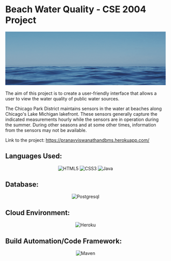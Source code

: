 # Beach Water Quality - CSE 2004 Project

![Copy of Pranav Viswanathan's Banner](https://github.com/PranavViswanathan/BeachWaterQuality-CSE2004Project/blob/main/BE.gif)

The aim of this project is to create a user-friendly interface that allows a user to view the water quality of public water sources.

The Chicago Park District maintains sensors in the water at beaches along Chicago's Lake Michigan lakefront. These sensors generally capture the indicated measurements hourly while the sensors are in operation during the summer. During other seasons and at some other times, information from the sensors may not be available.

Link to the project: https://pranavviswanathandbms.herokuapp.com/

## Languages Used: 
<p align="center">
<img alt="HTML5" src="https://img.shields.io/badge/HTML5-E34F26?style=for-the-badge&logo=html5&logoColor=white">
  <img alt="CSS3" src="https://img.shields.io/badge/CSS3-1572B6?style=for-the-badge&logo=css3&logoColor=white">
   <img alt="Java" src="https://img.shields.io/badge/Java-ED8B00?style=for-the-badge&logo=java&logoColor=white">
</p>

## Database: 
<p align="center">
  <img alt="Postgresql" src="https://img.shields.io/badge/PostgreSQL-316192?style=for-the-badge&logo=postgresql&logoColor=white">
 </p>
 
 ## Cloud Environment:
 
 <p align="center">
  <img alt="Heroku" src="https://img.shields.io/badge/Heroku-430098?style=for-the-badge&logo=heroku&logoColor=white">
  </p>
  
  ## Build Automation/Code Framework:
   <p align="center">
  <img alt="Maven" src="https://img.shields.io/badge/Maven-430098?style=for-the-badge&logo=maven&logoColor=white">
 </p>
